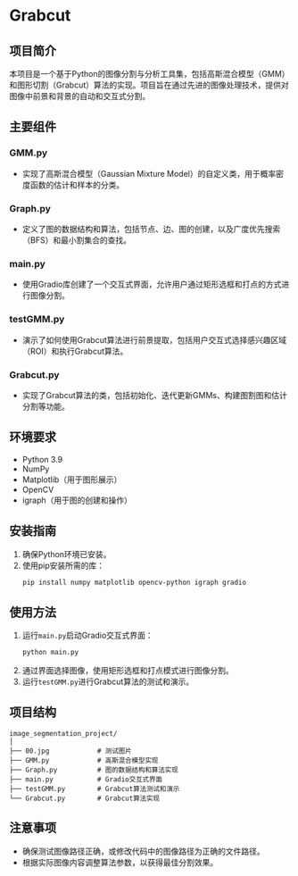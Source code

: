 # Grabcut

## 项目简介
本项目是一个基于Python的图像分割与分析工具集，包括高斯混合模型（GMM）和图形切割（Grabcut）算法的实现。项目旨在通过先进的图像处理技术，提供对图像中前景和背景的自动和交互式分割。

## 主要组件
### GMM.py
- 实现了高斯混合模型（Gaussian Mixture Model）的自定义类，用于概率密度函数的估计和样本的分类。

### Graph.py
- 定义了图的数据结构和算法，包括节点、边、图的创建，以及广度优先搜索（BFS）和最小割集合的查找。

### main.py
- 使用Gradio库创建了一个交互式界面，允许用户通过矩形选框和打点的方式进行图像分割。

### testGMM.py
- 演示了如何使用Grabcut算法进行前景提取，包括用户交互式选择感兴趣区域（ROI）和执行Grabcut算法。

### Grabcut.py
- 实现了Grabcut算法的类，包括初始化、迭代更新GMMs、构建图割图和估计分割等功能。

## 环境要求
- Python 3.9
- NumPy
- Matplotlib（用于图形展示）
- OpenCV
- igraph（用于图的创建和操作）

## 安装指南
1. 确保Python环境已安装。
2. 使用pip安装所需的库：
   ```bash
   pip install numpy matplotlib opencv-python igraph gradio
   ```

## 使用方法
1. 运行`main.py`启动Gradio交互式界面：
   ```bash
   python main.py
   ```
2. 通过界面选择图像，使用矩形选框和打点模式进行图像分割。
3. 运行`testGMM.py`进行Grabcut算法的测试和演示。

## 项目结构
```
image_segmentation_project/
│
├── 00.jpg            # 测试图片
├── GMM.py            # 高斯混合模型实现
├── Graph.py          # 图的数据结构和算法实现
├── main.py           # Gradio交互式界面
├── testGMM.py        # Grabcut算法测试和演示
└── Grabcut.py        # Grabcut算法实现
```

## 注意事项
- 确保测试图像路径正确，或修改代码中的图像路径为正确的文件路径。
- 根据实际图像内容调整算法参数，以获得最佳分割效果。